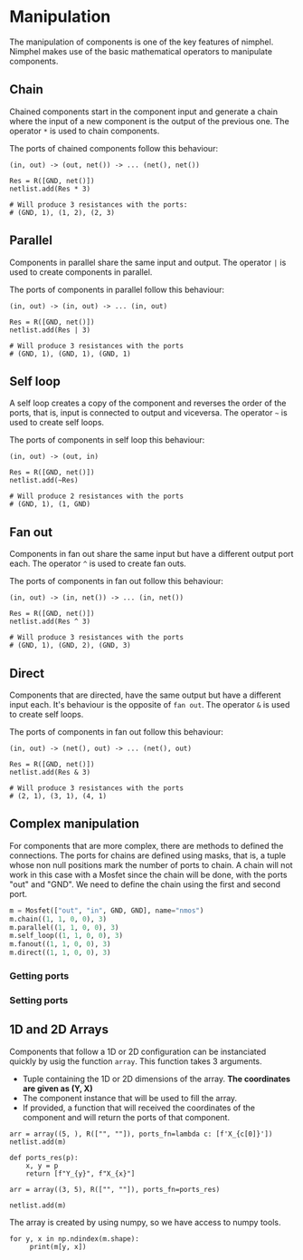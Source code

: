 # Manipulation

The manipulation of components is one of the key features of nimphel. Nimphel makes use of the basic mathematical operators to manipulate components.

## Chain

Chained components start in the component input and generate a chain where the input of a new component is the output of the previous one. The operator ``*`` is used to chain components.

The ports of chained components follow this behaviour:
```text
(in, out) -> (out, net()) -> ... (net(), net())
```

```{.py3 title="Example of chained components"}
Res = R([GND, net()])
netlist.add(Res * 3)

# Will produce 3 resistances with the ports:
# (GND, 1), (1, 2), (2, 3)
```

## Parallel

Components in parallel share the same input and output. The operator ``|`` is used to create components in parallel.

The ports of components in parallel follow this behaviour:
```text
(in, out) -> (in, out) -> ... (in, out)
```

```{.py3 title="Example of components in parallel"}
Res = R([GND, net()])
netlist.add(Res | 3)

# Will produce 3 resistances with the ports
# (GND, 1), (GND, 1), (GND, 1)
```

## Self loop

A self loop creates a copy of the component and reverses the order of the ports, that is, input is connected to output and viceversa. The operator ``~`` is used to create self loops.

The ports of components in self loop this behaviour:
```text
(in, out) -> (out, in)
```

```{.py3 title="Example of self looped components"}
Res = R([GND, net()])
netlist.add(~Res)

# Will produce 2 resistances with the ports
# (GND, 1), (1, GND)
```

## Fan out

Components in fan out share the same input but have a different output port each. The operator ``^`` is used to create fan outs.

The ports of components in fan out follow this behaviour:
```text
(in, out) -> (in, net()) -> ... (in, net())
```

```{.py3 title="Example of components in fan out"}
Res = R([GND, net()])
netlist.add(Res ^ 3)

# Will produce 3 resistances with the ports
# (GND, 1), (GND, 2), (GND, 3)
```

## Direct

Components that are directed, have the same output but have a different input each. It's behaviour is the opposite of `fan out`. The operator ``&`` is used to create self loops.

The ports of components in fan out follow this behaviour:
```text
(in, out) -> (net(), out) -> ... (net(), out)
```

```{.py3 title="Example of directed components."}
Res = R([GND, net()])
netlist.add(Res & 3)

# Will produce 3 resistances with the ports
# (2, 1), (3, 1), (4, 1)
```

## Complex manipulation

For components that are more complex, there are methods to defined the connections.
The ports for chains are defined using masks, that is, a tuple whose non null
positions mark the number of ports to chain. A chain will not work in this case with a Mosfet since the chain will be done, with the ports "out" and "GND". We need to define the chain using the first and second port.

```python
m = Mosfet(["out", "in", GND, GND], name="nmos")
m.chain((1, 1, 0, 0), 3)
m.parallel((1, 1, 0, 0), 3)
m.self_loop((1, 1, 0, 0), 3)
m.fanout((1, 1, 0, 0), 3)
m.direct((1, 1, 0, 0), 3)
```

### Getting ports

### Setting ports


## 1D and 2D Arrays

Components that follow a 1D or 2D configuration can be instanciated quickly by usig the function ``array``. This function takes 3 arguments.

- Tuple containing the 1D or 2D dimensions of the array. **The coordinates are given as (Y, X)**
- The component instance that will be used to fill the array.
- If provided, a function that will received the coordinates of the component and will return the ports of that component.


```{.py3 title="Generating a 1D array of resistances"}
arr = array((5, ), R(["", ""]), ports_fn=lambda c: [f'X_{c[0]}'])
netlist.add(m)
```


```{.py3 title="Generating a 2D array of resistances"}
def ports_res(p):
    x, y = p
    return [f"Y_{y}", f"X_{x}"]

arr = array((3, 5), R(["", ""]), ports_fn=ports_res)

netlist.add(m)
```

The array is created by using numpy, so we have access to numpy tools.
```{.py3 title="Printing an array of components."}
for y, x in np.ndindex(m.shape):
     print(m[y, x])
```
